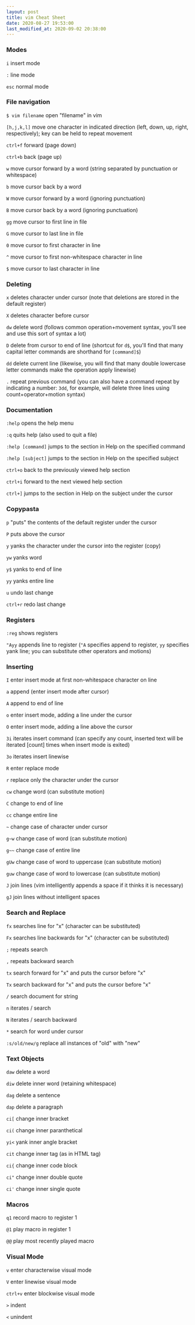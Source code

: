 ```yaml
---
layout: post
title: vim Cheat Sheet
date: 2020-08-27 19:53:00
last_modified_at: 2020-09-02 20:38:00
---
```


### Modes

`i` insert mode

`:` line mode

`esc` normal mode

### File navigation

`$ vim filename` open "filename" in vim

`[h,j,k,l]` move one character in indicated direction (left, down, up, right, respectively); key can be held to repeat movement

`ctrl+f` forward (page down)

`ctrl+b` back (page up)

`w` move cursor forward by a word (string separated by punctuation or whitespace)

`b` move cursor back by a word

`W` move cursor forward by a word (ignoring punctuation)

`B` move cursor back by a word (ignoring punctuation)

`gg` move cursor to first line in file

`G` move cursor to last line in file

`0` move cursor to first character in line

`^` move cursor to first non-whitespace character in line

`$` move cursor to last character in line

### Deleting

`x` deletes character under cursor (note that deletions are stored in the default register)

`X` deletes character before cursor

`dw` delete word (follows common operation+movement syntax, you'll see and use this sort of syntax a lot)

`D` delete from cursor to end of line (shortcut for `d$`, you'll find that many capital letter commands are shorthand for `[command]$`)

`dd` delete current line (likewise, you will find that many double lowercase letter commands make the operation apply linewise)

`.` repeat previous command (you can also have a command repeat by indicating a number: `3dd`, for example, will delete three lines using count+operator+motion syntax)

### Documentation

`:help` opens the help menu

`:q` quits help (also used to quit a file)

`:help [command]` jumps to the section in Help on the specified command

`:help [subject]` jumps to the section in Help on the specified subject

`ctrl+o` back to the previously viewed help section

`ctrl+i` forward to the next viewed help section

`ctrl+]` jumps to the section in Help on the subject under the cursor

### Copypasta

`p` "puts" the contents of the default register under the cursor

`P` puts above the cursor

`y` yanks the character under the cursor into the register (copy)

`yw` yanks word

`y$` yanks to end of line

`yy` yanks entire line

`u` undo last change

`ctrl+r` redo last change

### Registers

`:reg` shows registers

`"Ayy` appends line to register (`"A` specifies append to register, `yy` specifies yank line; you can substitute other operators and motions)

### Inserting

`I` enter insert mode at first non-whitespace character on line

`a` append (enter insert mode after cursor)

`A` append to end of line

`o` enter insert mode, adding a line under the cursor

`O` enter insert mode, adding a line above the cursor

`3i` iterates insert command (can specify any count, inserted text will be iterated [count] times when insert mode is exited)

`3o` iterates insert linewise

`R` enter replace mode

`r` replace only the character under the cursor

`cw` change word (can substitute motion)

`C` change to end of line

`cc` change entire line

`~` change case of character under cursor

`g~w` change case of word (can substitute motion)

`g~~` change case of entire line

`gUw` change case of word to uppercase (can substitute motion)

`guw` change case of word to lowercase (can substitute motion)

`J` join lines (vim intelligently appends a space if it thinks it is necessary)

`gJ` join lines without intelligent spaces

### Search and Replace

`fx` searches line for "x" (character can be substituted)

`Fx` searches line backwards for "x" (character can be substituted)

`;` repeats search

`,` repeats backward search

`tx` search forward for "x" and puts the cursor before "x"

`Tx` search backward for "x" and puts the cursor before "x"

`/` search document for string

`n` iterates / search

`N` iterates / search backward

`*` search for word under cursor

`:s/old/new/g` replace all instances of "old" with "new"

### Text Objects

`daw` delete a word

`diw` delete inner word (retaining whitespace)

`dag` delete a sentence

`dap` delete a paragraph

`ci[` change inner bracket

`ci(` change inner paranthetical

`yi<` yank inner angle bracket

`cit` change inner tag (as in HTML tag)

`ci{` change inner code block

`ci"` change inner double quote

`ci'` change inner single quote

### Macros

`q1` record macro to register 1

`@1` play macro in register 1

`@@` play most recently played macro

### Visual Mode

`v` enter characterwise visual mode

`V` enter linewise visual mode

`ctrl+v` enter blockwise visual mode

`>` indent

`<` unindent

